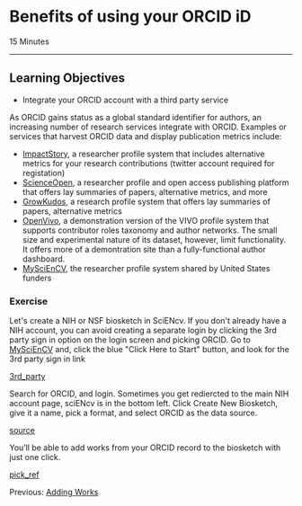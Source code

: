 #  Benefits of using your ORCID iD

15 Minutes

---

## Learning Objectives

* Integrate your ORCID account with a third party service
 
As ORCID gains status as a global standard identifier for authors, an increasing number of research services integrate with ORCID.  Examples or services that harvest ORCID data and display publication metrics include:

* [ImpactStory](https://profiles.impactstory.org/), a researcher profile system that includes alternative metrics for your research contributions (twitter account required for registation)
* [ScienceOpen](https://www.scienceopen.com/), a researcher profile and open access publishing platform that offers lay summaries of papers, alternative metrics, and more
* [GrowKudos](https://www.growkudos.com/), a research profile system that offers lay summaries of papers, alternative metrics
* [OpenVivo](http://openvivo.org/), a demonstration version of the VIVO profile system that supports contributor roles taxonomy and author networks. The small size and experimental nature of its dataset, however, limit functionality. It offers more of a demontration site than a fully-functional author dashboard. 
* [MySciEnCV](https://www.ncbi.nlm.nih.gov/sciencv/), the researcher profile system shared by United States funders
 
### Exercise

Let's create a NIH or NSF biosketch in SciENcv. If you don't already have a NIH
account, you can avoid creating a separate login by clicking the 3rd party sign 
in option on the login screen and picking ORCID. Go to [MySciEnCV](https://www.ncbi.nlm.nih.gov/sciencv/)
and, click the blue "Click Here to Start" button, and look for the 3rd party
sign in link

[3rd_party](img/3rd_party.png)

Search for ORCID, and login. Sometimes you get rediercted to the main NIH
account page, sciENcv is in the bottom left. Click Create New Biosketch, give
it a name, pick a format, and select ORCID as the data source. 

[source](img/source.png)
 
You’ll be able to add works from your ORCID record to the biosketch with just one click.

[pick_ref](img/pick_ref.png)


Previous: [Adding Works](01-adding-works.html)

